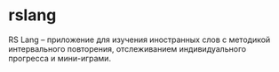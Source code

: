 # rslang
RS Lang – приложение для изучения иностранных слов с методикой интервального повторения, отслеживанием индивидуального прогресса и мини-играми.
